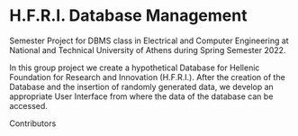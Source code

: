 # H.F.R.I. Database Management
Semester Project for DBMS class in Electrical and Computer Engineering at National and Technical University of Athens during Spring Semester 2022.

In this group project we create a hypothetical Database for Hellenic Foundation for Research and Innovation (H.F.R.I.). After the creation of the Database and the insertion of randomly generated data, we develop an appropriate User Interface from where the data of the database can be accessed.

Contributors

